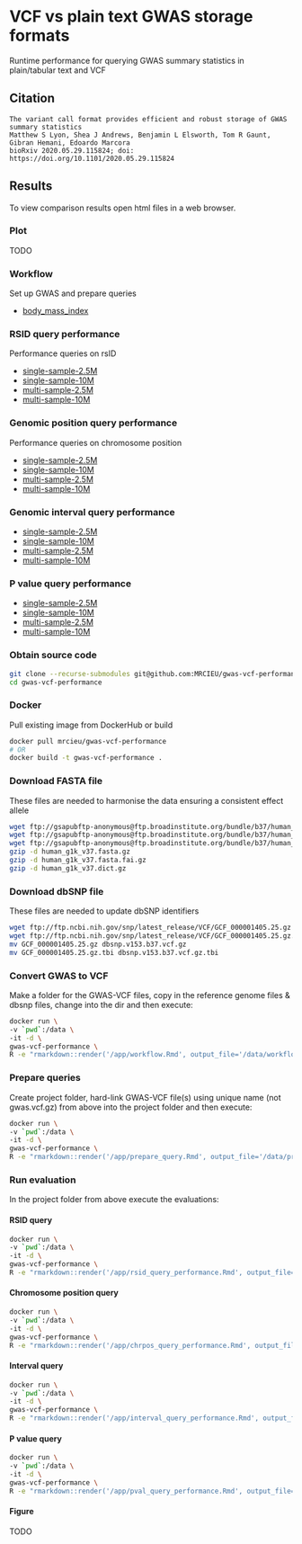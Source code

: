 # VCF vs plain text GWAS storage formats

Runtime performance for querying GWAS summary statistics in plain/tabular text and VCF

## Citation

```
The variant call format provides efficient and robust storage of GWAS summary statistics
Matthew S Lyon, Shea J Andrews, Benjamin L Elsworth, Tom R Gaunt, Gibran Hemani, Edoardo Marcora
bioRxiv 2020.05.29.115824; doi: https://doi.org/10.1101/2020.05.29.115824
```

## Results

To view comparison results open html files in a web browser.

### Plot

TODO

### Workflow

Set up GWAS and prepare queries

- [body_mass_index](https://mrcieu.github.io/gwas-vcf-performance/workflow.html)

### RSID query performance

Performance queries on rsID

- [single-sample-2.5M](https://mrcieu.github.io/gwas-vcf-performance/single-sample-2.5M/rsid_query_performance.html)
- [single-sample-10M](https://mrcieu.github.io/gwas-vcf-performance/single-sample-10M/rsid_query_performance.html)
- [multi-sample-2.5M](https://mrcieu.github.io/gwas-vcf-performance/multi-sample-2.5M/rsid_query_performance.html)
- [multi-sample-10M](https://mrcieu.github.io/gwas-vcf-performance/multi-sample-10M/rsid_query_performance.html)

### Genomic position query performance

Performance queries on chromosome position

- [single-sample-2.5M](https://mrcieu.github.io/gwas-vcf-performance/single-sample-2.5M/chrpos_query_performance.html)
- [single-sample-10M](https://mrcieu.github.io/gwas-vcf-performance/single-sample-10M/chrpos_query_performance.html)
- [multi-sample-2.5M](https://mrcieu.github.io/gwas-vcf-performance/multi-sample-2.5M/chrpos_query_performance.html)
- [multi-sample-10M](https://mrcieu.github.io/gwas-vcf-performance/multi-sample-10M/chrpos_query_performance.html)

### Genomic interval query performance

- [single-sample-2.5M](https://mrcieu.github.io/gwas-vcf-performance/single-sample-2.5M/interval_query_performance.html)
- [single-sample-10M](https://mrcieu.github.io/gwas-vcf-performance/single-sample-10M/interval_query_performance.html)
- [multi-sample-2.5M](https://mrcieu.github.io/gwas-vcf-performance/multi-sample-2.5M/interval_query_performance.html)
- [multi-sample-10M](https://mrcieu.github.io/gwas-vcf-performance/multi-sample-10M/interval_query_performance.html)

### P value query performance

- [single-sample-2.5M](https://mrcieu.github.io/gwas-vcf-performance/single-sample-2.5M/pval_query_performance.html)
- [single-sample-10M](https://mrcieu.github.io/gwas-vcf-performance/single-sample-10M/pval_query_performance.html)
- [multi-sample-2.5M](https://mrcieu.github.io/gwas-vcf-performance/multi-sample-2.5M/pval_query_performance.html)
- [multi-sample-10M](https://mrcieu.github.io/gwas-vcf-performance/multi-sample-10M/pval_query_performance.html)

### Obtain source code

```sh
git clone --recurse-submodules git@github.com:MRCIEU/gwas-vcf-performance.git
cd gwas-vcf-performance
```

### Docker

Pull existing image from DockerHub or build

```sh
docker pull mrcieu/gwas-vcf-performance
# OR
docker build -t gwas-vcf-performance .
```

### Download FASTA file

These files are needed to harmonise the data ensuring a consistent effect allele

```sh
wget ftp://gsapubftp-anonymous@ftp.broadinstitute.org/bundle/b37/human_g1k_v37.fasta.gz
wget ftp://gsapubftp-anonymous@ftp.broadinstitute.org/bundle/b37/human_g1k_v37.fasta.fai.gz
wget ftp://gsapubftp-anonymous@ftp.broadinstitute.org/bundle/b37/human_g1k_v37.dict.gz
gzip -d human_g1k_v37.fasta.gz
gzip -d human_g1k_v37.fasta.fai.gz
gzip -d human_g1k_v37.dict.gz
```

### Download dbSNP file

These files are needed to update dbSNP identifiers

```sh
wget ftp://ftp.ncbi.nih.gov/snp/latest_release/VCF/GCF_000001405.25.gz
wget ftp://ftp.ncbi.nih.gov/snp/latest_release/VCF/GCF_000001405.25.gz.tbi
mv GCF_000001405.25.gz dbsnp.v153.b37.vcf.gz
mv GCF_000001405.25.gz.tbi dbsnp.v153.b37.vcf.gz.tbi
```

### Convert GWAS to VCF

Make a folder for the GWAS-VCF files, copy in the reference genome files & dbsnp files, change into the dir and then execute:

```sh
docker run \
-v `pwd`:/data \
-it -d \
gwas-vcf-performance \
R -e "rmarkdown::render('/app/workflow.Rmd', output_file='/data/workflow.html', params = list(ukbb_id = 21001))"
```

### Prepare queries

Create project folder, hard-link GWAS-VCF file(s) using unique name (not gwas.vcf.gz) from above into the project folder and then execute:

```sh
docker run \
-v `pwd`:/data \
-it -d \
gwas-vcf-performance \
R -e "rmarkdown::render('/app/prepare_query.Rmd', output_file='/data/prepare_query.html', params = list(n_sim = 100, n_variants = 10000000))"
```

### Run evaluation

In the project folder from above execute the evaluations:

#### RSID query

```sh
docker run \
-v `pwd`:/data \
-it -d \
gwas-vcf-performance \
R -e "rmarkdown::render('/app/rsid_query_performance.Rmd', output_file='/data/rsid_query_performance.html', params = list(n_sim = 100))"
```

#### Chromosome position query

```sh
docker run \
-v `pwd`:/data \
-it -d \
gwas-vcf-performance \
R -e "rmarkdown::render('/app/chrpos_query_performance.Rmd', output_file='/data/chrpos_query_performance.html', params = list(n_sim = 100))"
```

#### Interval query

```sh
docker run \
-v `pwd`:/data \
-it -d \
gwas-vcf-performance \
R -e "rmarkdown::render('/app/interval_query_performance.Rmd', output_file='/data/interval_query_performance.html', params = list(n_sim = 100))"
```

#### P value query

```sh
docker run \
-v `pwd`:/data \
-it -d \
gwas-vcf-performance \
R -e "rmarkdown::render('/app/pval_query_performance.Rmd', output_file='/data/pval_query_performance.html', params = list(n_sim = 100))"
```

#### Figure

TODO
